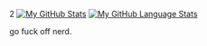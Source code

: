 
2
[![My GitHub Stats](https://github-readme-stats.vercel.app/api/?username=cooldude47980597&count_private=true&theme=tokyonight&showicons=true)]()
[![My GitHub Language Stats](https://github-readme-stats.vercel.app/api/top-langs/?username=jasongaylord&langs_count=5&theme=tokyonight)]()

go fuck off nerd.
